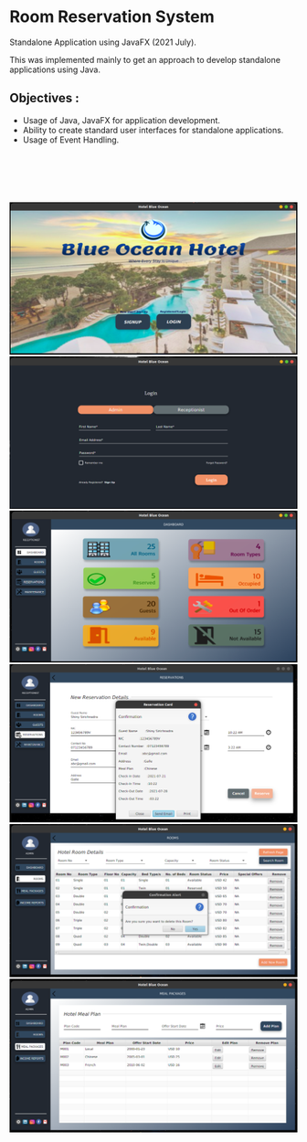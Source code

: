 # Room Reservation System

Standalone Application using JavaFX (2021 July).

This was implemented mainly to get an approach to develop standalone applications using Java.

## Objectives :

- Usage of Java, JavaFX for application development.
- Ability to create standard user interfaces for standalone applications.
- Usage of Event Handling.

<br>

#

<br>

<img src = "src/assets/images/screenshots/HomePage.png" alt = "img01"> <br>
<img src = "src/assets/images/screenshots/LoginPage.png" alt = "img02"> <br>
<img src = "src/assets/images/screenshots/ReceptionistDashBoard.png" alt = "img03"> <br>
<img src = "src/assets/images/screenshots/NewReservation.png" alt = "img04"> <br>
<img src = "src/assets/images/screenshots/Rooms.png" alt = "img05"> <br>
<img src = "src/assets/images/screenshots/MealPlans.png" alt = "img06"> <br>
